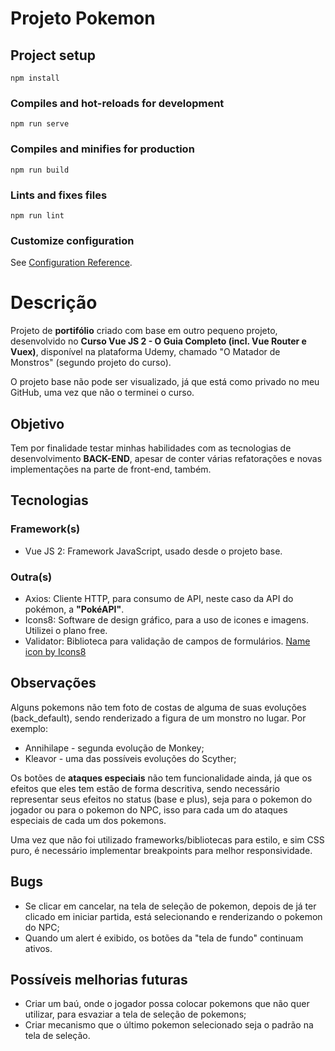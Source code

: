 # Projeto Pokemon

## Project setup
```
npm install
```

### Compiles and hot-reloads for development
```
npm run serve
```

### Compiles and minifies for production
```
npm run build
```

### Lints and fixes files
```
npm run lint
```

### Customize configuration
See [Configuration Reference](https://cli.vuejs.org/config/).

# Descrição
Projeto de __portifólio__ criado com base em outro pequeno projeto, desenvolvido no __Curso Vue JS 2 - O Guia Completo (incl. Vue Router e Vuex)__, disponível na plataforma Udemy, chamado "O Matador de Monstros" (segundo projeto do curso).

O projeto base não pode ser visualizado, já que está como privado no meu GitHub, uma vez que não o terminei o curso.

## Objetivo 
Tem por finalidade testar minhas habilidades com as tecnologias de desenvolvimento __BACK-END__, apesar de conter várias refatorações e novas implementações na parte de front-end, também.

## Tecnologias
### Framework(s)
* Vue JS 2: Framework JavaScript, usado desde o projeto base.

### Outra(s)
* Axios: Cliente HTTP, para consumo de API, neste caso da API do pokémon, a __"PokéAPI"__.
* Icons8: Software de design gráfico, para a uso de icones e imagens. Utilizei o plano free.
* Validator: Biblioteca para validação de campos de formulários.
<a target="_blank" href="https://icons8.com/icon/16cSlppPLXYA/name">Name icon by Icons8</a>

## Observações
Alguns pokemons não tem foto de costas de alguma de suas evoluções (back_default), sendo 
renderizado a figura de um monstro no lugar. Por exemplo:
* Annihilape - segunda evolução de Monkey;
* Kleavor - uma das possíveis evoluções do Scyther;

Os botões de __ataques especiais__ não tem funcionalidade ainda, já que os efeitos que eles tem estão
de forma descritiva, sendo necessário representar seus efeitos no status (base e plus), seja para o pokemon do jogador ou para o pokemon do NPC, isso para cada um do ataques especiais de cada um dos pokemons.

Uma vez que não foi utilizado frameworks/bibliotecas para estilo, e sim CSS puro, é necessário implementar breakpoints para melhor responsividade.

## Bugs

* Se clicar em cancelar, na tela de seleção de pokemon, depois de já ter clicado em iniciar partida, está selecionando e renderizando o pokemon do NPC;
* Quando um alert é exibido, os botões da "tela de fundo" continuam ativos.

## Possíveis melhorias futuras

* Criar um baú, onde o jogador possa colocar pokemons que não quer utilizar, para esvaziar a tela de seleção de pokemons;
* Criar mecanismo que o último pokemon selecionado seja o padrão na tela de seleção.